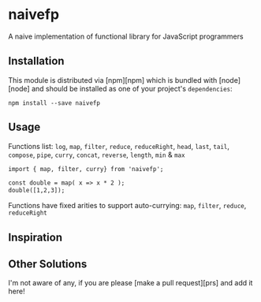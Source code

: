 # naivefp

A naive implementation of functional library for JavaScript programmers


## Installation

This module is distributed via [npm][npm] which is bundled with [node][node] and
should be installed as one of your project's `dependencies`:

```
npm install --save naivefp
```

## Usage
Functions list:
`log`, `map`, `filter`, `reduce`, `reduceRight`, `head`, `last`, `tail`,
`compose`, `pipe`, `curry`, `concat`, `reverse`, `length`, `min` &  `max`


```html
import { map, filter, curry} from 'naivefp';

const double = map( x => x * 2 );
double([1,2,3]);

```


Functions have fixed arities to support auto-currying:
`map`, `filter`, `reduce`, `reduceRight`







## Inspiration



## Other Solutions

I'm not aware of any, if you are please [make a pull request][prs] and add it
here!
